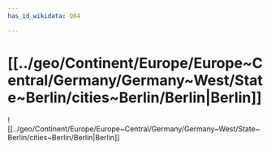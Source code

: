 ```yaml
---
has_id_wikidata: Q64 

---
```


# [[../geo/Continent/Europe/Europe~Central/Germany/Germany~West/State~Berlin/cities~Berlin/Berlin|Berlin]]  

![[../geo/Continent/Europe/Europe~Central/Germany/Germany~West/State~Berlin/cities~Berlin/Berlin|Berlin]]
